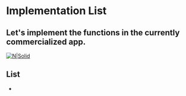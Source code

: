 # Implementation List

## Let's implement the functions in the currently commercialized app.

[![N|Solid](https://cldup.com/dTxpPi9lDf.thumb.png)](https://github.com/aidenkoog)

## List
- 

